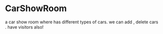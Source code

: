 # CarShowRoom
a car show room where has different types of cars. we can add , delete cars . have visitors also!
